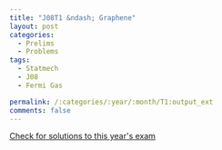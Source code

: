 ```yaml
---
title: "J08T1 &ndash; Graphene"
layout: post
categories:
  - Prelims
  - Problems
tags:
  - Statmech
  - J08
  - Fermi Gas

permalink: /:categories/:year/:month/T1:output_ext
comments: false
---
```

<object data="2008J1T.pdf" type="application/pdf" width="100%" height="500"></object>
<div class="message"><a href='https://princetonprelim.com/prelim/20/'>Check for solutions to this year's exam</a></div>